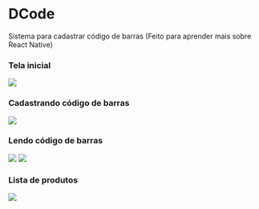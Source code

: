 # DCode

Sistema para cadastrar código de barras (Feito para aprender mais sobre React Native)

<h3>Tela inicial</h3>
<img src="https://github.com/isaac-oliveira/DCode/blob/master/mobile/screenshot/01-home.png"/>

<h3>Cadastrando código de barras</h3>
<img src="https://github.com/isaac-oliveira/DCode/blob/master/mobile/screenshot/02-register.png"/>

<h3>Lendo código de barras</h3>
<div>
    <img src="https://github.com/isaac-oliveira/DCode/blob/master/mobile/screenshot/03-read.png"/>
    <img src="https://github.com/isaac-oliveira/DCode/blob/master/mobile/screenshot/04-read.png"/>
</div>
<h3>Lista de produtos</h3>
<img src="https://github.com/isaac-oliveira/DCode/blob/master/mobile/screenshot/05-products.png"/>
